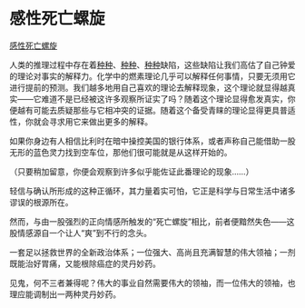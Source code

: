 # 感性死亡螺旋

[感性死亡螺旋](https://www.readthesequences.com/Affective-Death-Spirals)

人类的推理过程中存在着[种种](https://www.greaterwrong.com/lw/il/hindsight_bias/)、[种种](https://www.readthesequences.com/Fake-Causality)、[种种](https://www.readthesequences.com/Rationalization)缺陷，这些缺陷让我们高估了自己钟爱的理论对事实的解释力。化学中的燃素理论几乎可以解释任何事情，只要无须用它进行提前的预测。我们越多地用自己喜欢的理论去解释现象，这个理论就显得越真实——它难道不是已经被这许多观察所证实了吗？随着这个理论显得愈发真实，你便越有可能去质疑那些与它相冲突的证据。随着这个备受青睐的理论显得更具普适性，你就会寻求用它来做出更多的解释。

如果你身边有人相信比利时在暗中操控美国的银行体系，或者声称自己能借助一股无形的蓝色灵力找到空车位，那他们很可能就是从这样开始的。

（只要稍加留意，你便会观察到许多似乎能佐证此番理论的现象……）

轻信与确认所形成的这种正循环，其力量着实可怕，它正是科学与日常生活中诸多谬误的根源所在。

然而，与由一股强烈的正向情感所触发的“死亡螺旋”相比，前者便黯然失色——这股情感源自一个让人“爽”到不行的念头。

一套足以拯救世界的全新政治体系；一位强大、高尚且充满智慧的伟大领袖；一剂既能治好胃痛，又能根除癌症的灵丹妙药。

见鬼，何不三者兼得呢？伟大的事业自然需要伟大的领袖，而一位伟大的领袖，也理应能调制出一两种灵丹妙药。